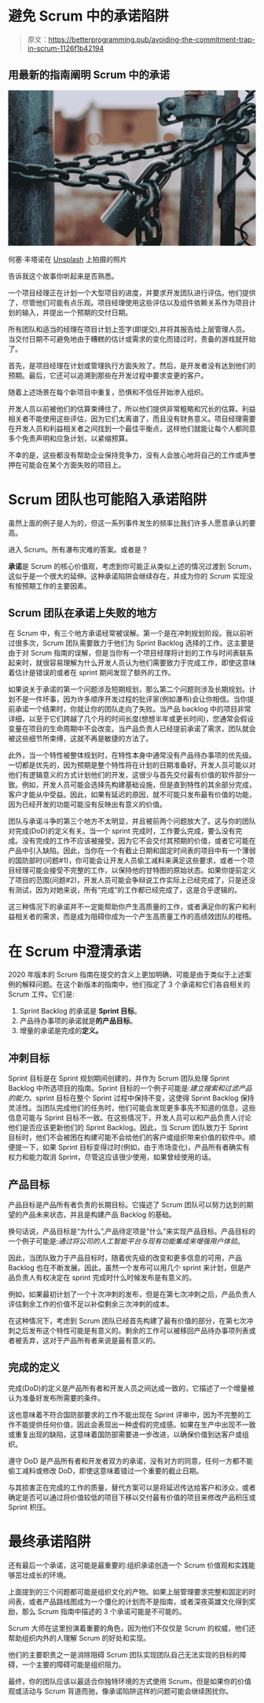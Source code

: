 # 避免 Scrum 中的承诺陷阱

> 原文：<https://betterprogramming.pub/avoiding-the-commitment-trap-in-scrum-1126f1b42194>

## 用最新的指南阐明 Scrum 中的承诺

![](img/b3cf42ed4746654e3105d7c0b3aabfbe.png)

何塞·丰塔诺在 [Unsplash](https://unsplash.com?utm_source=medium&utm_medium=referral) 上拍摄的照片

告诉我这个故事你听起来是否熟悉。

一个项目经理正在计划一个大型项目的进度，并要求开发团队进行评估。他们提供了，尽管他们可能有点乐观。项目经理使用这些评估以及组件依赖关系作为项目计划的输入，并提出一个预期的交付日期。

所有团队和适当的经理在项目计划上签字(即提交),并将其报告给上层管理人员。当交付日期不可避免地由于糟糕的估计或需求的变化而错过时，责备的游戏就开始了。

首先，是项目经理在计划或管理执行方面失败了。然后，是开发者没有达到他们的预期。最后，它还可以追溯到那些在开发过程中要求变更的客户。

随着上述场景在每个新项目中重复，恐惧和不信任开始渗入组织。

开发人员以前被他们的估算束缚住了，所以他们提供非常粗略和冗长的估算。利益相关者不能使用这些评估，因为它们太离谱了，而且没有财务意义。项目经理需要在开发人员和利益相关者之间找到一个最佳平衡点，这样他们就能让每个人都同意多个免责声明和应急计划，以紧缩预算。

不幸的是，这些都没有帮助企业保持竞争力，没有人会放心地将自己的工作或声誉押在可能会在某个方面失败的项目上。

# Scrum 团队也可能陷入承诺陷阱

虽然上面的例子是人为的，但这一系列事件发生的频率比我们许多人愿意承认的要高。

进入 Scrum。所有瀑布灾难的答案。或者是？

**承诺**是 Scrum 的核心价值观，考虑到你可能正从类似上述的情况过渡到 Scrum，这似乎是一个很大的延伸。这种承诺陷阱会继续存在，并成为你的 Scrum 实现没有按预期工作的主要因素。

## Scrum 团队在承诺上失败的地方

在 Scrum 中，有三个地方承诺经常被误解。第一个是在冲刺规划阶段。我以前听过很多次，Scrum 团队需要致力于他们为 Sprint Backlog 选择的工作。这主要是由于对 Scrum 指南的误解，但是当你有一个项目经理将计划的工作与时间表联系起来时，就很容易理解为什么开发人员认为他们需要致力于完成工作，即使这意味着估计是错误的或者在 sprint 期间发现了额外的工作。

如果说关于承诺的第一个问题涉及短期规划，那么第二个问题则涉及长期规划。计划不是一件坏事，因为许多顺序开发过程的批评家(例如瀑布)会让你相信。当你提前承诺一个结果时，你就让你的团队走向了失败。当产品 backlog 中的项目非常详细，以至于它们跨越了几个月的时间长度(想想半年或更长时间)，您通常会假设变量在项目的生命周期中不会改变。当产品负责人已经提前承诺了需求，团队就会被这些细节所束缚，这就不再是敏捷的方法了。

此外，当一个特性被整体规划时，在特性本身中通常没有产品待办事项的优先级。一切都是优先的，因为预期是整个特性将在计划的日期准备好。开发人员可能以对他们有逻辑意义的方式计划他们的开发，这很少与首先交付最有价值的软件部分一致。例如，开发人员可能会选择先构建基础设施，但是直到特性的其余部分完成，客户才能从中受益。因此，如果有延迟的原因，就不可能只发布最有价值的功能，因为已经开发的功能可能没有反映出有意义的价值。

团队与承诺斗争的第三个地方不太明显，并且被前两个问题放大了。这与你的团队对完成(DoD)的定义有关。当一个 sprint 完成时，工作要么完成，要么没有完成。没有完成的工作不应该被接受，因为它不会交付其预期的价值，或者它可能在产品中引入缺陷。因此，当你在一个有截止日期和固定时间表的项目中有一个薄弱的国防部时(问题#1)，你可能会让开发人员偷工减料来满足这些要求，或者一个项目经理可能会接受不完整的工作，以保持他的甘特图的原始状态。如果你提前定义了项目的范围(问题#2)，开发人员可能会争辩说工作实际上已经完成了，只是还没有测试，因为对她来说，所有“完成”的工作都已经完成了，这是合乎逻辑的。

这三种情况下的承诺并不一定能帮助你产生高质量的工作，或者满足你的客户和利益相关者的需求，而是成为阻碍你成为一个产生高质量工作的高绩效团队的桎梏。

# 在 Scrum 中澄清承诺

2020 年版本的 Scrum 指南在提交的含义上更加明确，可能是由于类似于上述案例的解释问题。在这个新版本的指南中，他们指定了 3 个承诺和它们各自相关的 Scrum 工件。它们是:

1.  Sprint Backlog 的承诺是 **Sprint 目标**。
2.  产品待办事项的承诺就是**的产品目标**。
3.  增量的承诺是完成的**定义。**

## 冲刺目标

Sprint 目标是在 Sprint 规划期间创建的，并作为 Scrum 团队处理 Sprint Backlog 中所选项目的指南。Sprint 目标的一个例子可能是:*建立搜索和过滤产品的能力*。sprint 目标在整个 Sprint 过程中保持不变，这使得 Sprint Backlog 保持灵活性。当团队完成他们的任务时，他们可能会发现更多事先不知道的信息，这些信息可能与 Sprint 目标不一致。在这些情况下，开发人员可以和产品负责人讨论他们是否应该更新他们的 Sprint Backlog。因此，当 Scrum 团队致力于 Sprint 目标时，他们不会被困在构建可能不会给他们的客户或组织带来价值的软件中。顺便提一下，如果 Sprint 目标变得过时(例如，由于市场变化)，产品所有者确实有权力和能力取消 Sprint，尽管这应该很少使用，如果曾经使用的话。

## 产品目标

产品目标是产品所有者负责的长期目标。它描述了 Scrum 团队可以努力达到的期望的产品未来状态，并且是构建产品 Backlog 的基础。

换句话说，产品目标是“为什么”,产品待定项是“什么”来实现产品目标。产品目标的一个例子可能是:*通过将公司的人工智能平台与现有功能集成来增强用户体验*。

因此，当团队致力于产品目标时，随着优先级的改变和更多信息的可用，产品 Backlog 也在不断发展。因此，虽然一个发布可以用几个 sprint 来计划，但是产品负责人有权决定在 sprint 完成时什么时候发布是有意义的。

例如，如果最初计划了一个十次冲刺的发布，但是在第七次冲刺之后，产品负责人评估剩余工作的价值不足以补偿剩余三次冲刺的成本。

在这种情况下，考虑到 Scrum 团队已经首先构建了最有价值的部分，在第七次冲刺之后发布这个特性可能是有意义的。剩余的工作可以被移回产品待办事项列表或者被丢弃，这对于产品所有者来说是最有意义的。

## 完成的定义

完成(DoD)的定义是产品所有者和开发人员之间达成一致的，它描述了一个增量被认为准备好发布所需要的条件。

这也意味着不符合国防部要求的工作不能出现在 Sprint 评审中，因为不完整的工作不能提供任何价值，因此会表现出一种虚假的完成感。如果在生产中出现不一致或重复出现的缺陷，这意味着国防部需要进一步改进，以确保价值到达客户或组织。

遵守 DoD 是产品所有者和开发者双方的承诺，没有对方的同意，任何一方都不能偷工减料或修改 DoD，即使这意味着错过一个重要的截止日期。

与其损害正在完成的工作的质量，替代方案可以是将延迟传达给客户和涉众，或者确定是否可以通过将价值较低的项目下移以交付最有价值的项目来修改产品积压或 Sprint 积压。

# 最终承诺陷阱

还有最后一个承诺，这可能是最重要的:组织承诺创造一个 Scrum 价值观和实践能够茁壮成长的环境。

上面提到的三个问题都可能是组织文化的产物。如果上层管理要求完整和固定的时间表，或者产品路线图成为一个僵化的计划而不是指南，或者深夜英雄文化得到奖励，那么 Scrum 指南中描述的 3 个承诺可能是不可能的。

Scrum 大师在这里扮演着重要的角色，因为他们不仅仅是 Scrum 的权威，他们还帮助组织内外的人理解 Scrum 的好处和实现。

他们的主要职责之一是消除阻碍 Scrum 团队实现团队自己无法实现的目标的障碍，一个主要的障碍可能是组织阻力。

最终，你的团队应该以最适合你独特环境的方式使用 Scrum，但是如果你的价值观或活动与 Scrum 背道而驰，像承诺陷阱这样的问题可能会继续困扰你。
